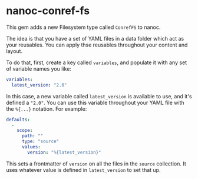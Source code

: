 # nanoc-conref-fs

This gem adds a new Filesystem type called `ConrefFS` to nanoc.

The idea is that you have a set of YAML files in a data folder which act as your reusables. You can apply thse reusables throughout your content and layout.

To do that, first, create a key called `variables`, and populate it with any set of variable names you like:

``` yaml
variables:
  latest_version: "2.0"
```

In this case, a new variable called `latest_version` is available to use, and it's defined a `"2.0"`. You can use this variable throughout your YAML file with the `%{...}` notation. For example:

``` yaml
defaults:
  -
    scope:
      path: ""
      type: "source"
      values:
        version: "%{latest_version}"
```

This sets a frontmatter of `version` on all the files in the `source` collection. It uses whatever value is defined in `latest_version` to set that up.
